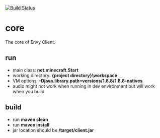[![Build Status](https://dev.azure.com/envy-client/core/_apis/build/status/envyclient.core?branchName=master)](https://dev.azure.com/envy-client/core/_build/latest?definitionId=2&branchName=master)

# core
The core of Envy Client.

## run
* main class: **net.minecraft.Start**
* working directory: **{project directory}\workspace**
* VM options: **-Djava.library.path=versions/1.8.8/1.8.8-natives**
* audio might not work when running in dev environment but will work when you build

## build
* run **maven clean**
* run **maven install**
* jar location should be **/target/client.jar**
